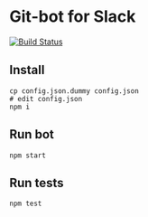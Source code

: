 # Git-bot for Slack
[![Build Status](https://travis-ci.org/PapageienTeam/git-crawler.svg?branch=master)](https://travis-ci.org/PapageienTeam/git-crawler)
## Install
```
cp config.json.dummy config.json
# edit config.json
npm i
```

## Run bot
```npm start```


## Run tests
```npm test```
